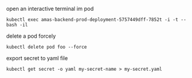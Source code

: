 open an interactive terminal im pod

```
kubectl exec amas-backend-prod-deployment-5757449dff-7852t -i -t -- bash -il
```

delete a pod forcely
```
kubectl delete pod foo --force
```
export secret to yaml file
```
kubectl get secret -o yaml my-secret-name > my-secret.yaml
```
